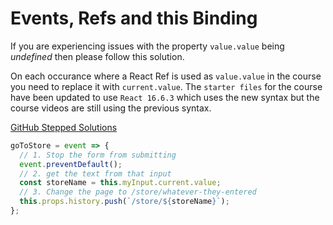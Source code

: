 # Events, Refs and this Binding

If you are experiencing issues with the property `value.value` being *_undefined_* then please follow this solution.

On each occurance where a React Ref is used as `value.value` in the course you need to replace it with `current.value`. The `starter files` for the course have been updated to use `React 16.6.3` which uses the new syntax but the course videos are still using the previous syntax.

[GitHub Stepped Solutions](https://github.com/wesbos/React-For-Beginners-Starter-Files/blob/master/stepped-solutions/13/components/StorePicker.js#L11)

```jsx:title=src/components/StorePicker.js {5}
goToStore = event => {
  // 1. Stop the form from submitting
  event.preventDefault();
  // 2. get the text from that input
  const storeName = this.myInput.current.value;
  // 3. Change the page to /store/whatever-they-entered
  this.props.history.push(`/store/${storeName}`);
};
```
